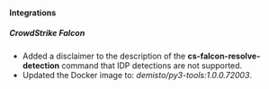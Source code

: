 
#### Integrations

##### CrowdStrike Falcon

- Added a disclaimer to the description of the **cs-falcon-resolve-detection** command that IDP detections are not supported. 
- Updated the Docker image to: *demisto/py3-tools:1.0.0.72003*.